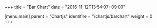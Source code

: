+++
title = "Bar Chart"
date  = "2016-11-12T13:54:07+09:00"

[menu.main]
parent     = "Chartjs"
identifire = "/chartjs/barchart"
weight     = 0
+++

<canvas id="chart"></chart>

<script>
 var data = {
    type:   'bar',
    labels: [ "Day1", "Day2", "Day3" ],
    datasets:[
      {
        label: "fail",
        style: 'star',
        value: [ 10, 15, 22 ],
        color: "#c9302c",
      },
      {
        label: "pass",
        style: 'triangle',
        value: [ 27, 33, 49 ],
        color: "#5cb85c", 
      },
    ]
 };

 genChart(data);

</script>
